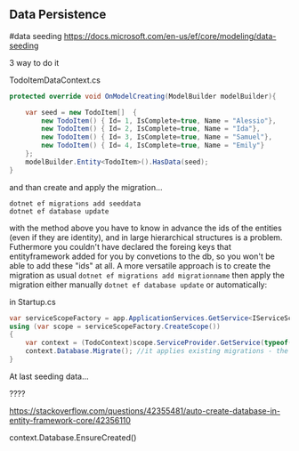 ## Data Persistence


#data seeding
https://docs.microsoft.com/en-us/ef/core/modeling/data-seeding

3 way to do it


TodoItemDataContext.cs
```C#
protected override void OnModelCreating(ModelBuilder modelBuilder){

    var seed = new TodoItem[]  {
        new TodoItem() { Id= 1, IsComplete=true, Name = "Alessio"},
        new TodoItem() { Id= 2, IsComplete=true, Name = "Ida"},
        new TodoItem() { Id= 3, IsComplete=true, Name = "Samuel"},
        new TodoItem() { Id= 4, IsComplete=true, Name = "Emily"}
    };
    modelBuilder.Entity<TodoItem>().HasData(seed);
}

```

and than create and apply the migration...
```
dotnet ef migrations add seeddata
dotnet ef database update
```
with the method above you have to know in advance the ids of the entities (even if they are identity), and in large hierarchical structures is a problem. Futhermore you couldn't have declared the foreing keys that entityframework added for you by convetions to the db, so you won't be able to add these "ids" at all.
A more versatile approach is to create the migration as usual  `dotnet ef migrations add migrationname` 
then apply the migration either manually `dotnet ef database update` or automatically:

in Startup.cs
```C#
var serviceScopeFactory = app.ApplicationServices.GetService<IServiceScopeFactory>();
using (var scope = serviceScopeFactory.CreateScope())
{
    var context = (TodoContext)scope.ServiceProvider.GetService(typeof(TodoContext));
    context.Database.Migrate(); //it applies existing migrations - the same result of "dotnet ef database update"
}
```

At last seeding data...



????

https://stackoverflow.com/questions/42355481/auto-create-database-in-entity-framework-core/42356110

context.Database.EnsureCreated()